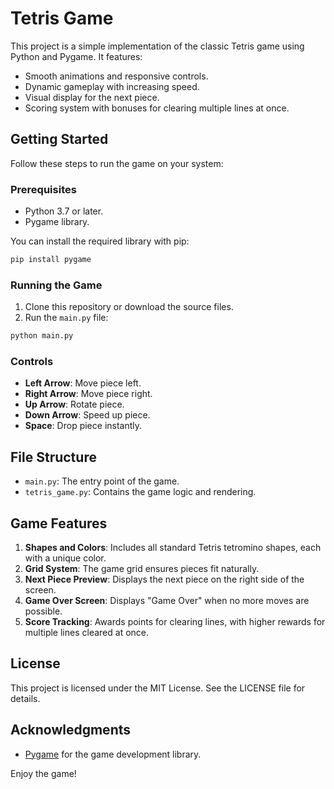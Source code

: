 # Tetris Game

This project is a simple implementation of the classic Tetris game using Python and Pygame. It features:

- Smooth animations and responsive controls.
- Dynamic gameplay with increasing speed.
- Visual display for the next piece.
- Scoring system with bonuses for clearing multiple lines at once.

## Getting Started

Follow these steps to run the game on your system:

### Prerequisites

- Python 3.7 or later.
- Pygame library.

You can install the required library with pip:

```bash
pip install pygame
```

### Running the Game

1. Clone this repository or download the source files.
2. Run the `main.py` file:

```bash
python main.py
```

### Controls

- **Left Arrow**: Move piece left.
- **Right Arrow**: Move piece right.
- **Up Arrow**: Rotate piece.
- **Down Arrow**: Speed up piece.
- **Space**: Drop piece instantly.

## File Structure

- `main.py`: The entry point of the game.
- `tetris_game.py`: Contains the game logic and rendering.

## Game Features

1. **Shapes and Colors**: Includes all standard Tetris tetromino shapes, each with a unique color.
2. **Grid System**: The game grid ensures pieces fit naturally.
3. **Next Piece Preview**: Displays the next piece on the right side of the screen.
4. **Game Over Screen**: Displays "Game Over" when no more moves are possible.
5. **Score Tracking**: Awards points for clearing lines, with higher rewards for multiple lines cleared at once.

## License

This project is licensed under the MIT License. See the LICENSE file for details.

## Acknowledgments

- [Pygame](https://www.pygame.org/) for the game development library.

Enjoy the game!
